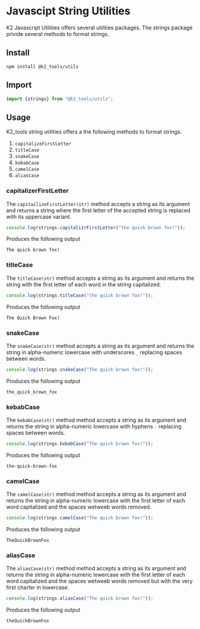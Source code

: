 # Javascipt String Utilities

K2 Javascript Utilities offers several utilities packages. The strings package privide several methods to format strings.

## Install

```
npm install @k2_tools/utils
```

## Import

``` javascript
import {strings} from "@k2_tools/utils";
```

## Usage
K2_tools string utilities offers a the following methods to format strings.

1. `capitalizeFirstLetter`
1. `titleCase`
1. `snakeCase`
1. `kebabCase`
1. `camelCase`
1. `aliasCase`

### capitalizerFirstLetter

The `capitailizeFirstLetter(str)` method accepts a string as its argument and returns a string where the first letter of the accepted string is replaced with its
uppercase variant.

``` javascript
console.log(strings.capitalizrFirstLetter("the quick brown fox!"));
```

Produces the following output

```
The quick brown fox!
```

### titleCase

The `titleCase(str)` method accepts a string as its argument and returns the string with the first letter of each word in the string capitalized.

``` javascript
console.log(strings.titleCase("the quick brown fox!"));
``` 

Produces the following output

```
The Quick Brown Fox!
```

### snakeCase

The `snakeCase(str)` method accepts a string as its argument and returns the string in alpha-numeric lowercase with underscores `_` replacing spaces between words.

``` javascript
console.log(strings.snakeCase("The quick brown fox!"));
``` 

Produces the following output

```
the_quick_brown_fox
```

### kebabCase

The `kebabCase(str)` method method accepts a string as its argument and returns the string in alpha-numeric lowercase with hyphens `-` replacing spaces between words.

``` javascript
console.log(strings.kebabCase("The quick brown fox!"));
``` 

Produces the following output

```
the-quick-brown-fox
```

### camelCase

The `camelCase(str)` method method accepts a string as its argument and returns the string in alpha-numeric lowercase with the first letter of each word capitalized
and the spaces wetweeb words removed.

``` javascript
console.log(strings.camelCase("The quick brown fox!"));
``` 

Produces the following output

```
TheQuickBrownFox
```

### aliasCase

The `aliasCase(str)` method method accepts a string as its argument and returns the string in alpha-numeric lowercase with the first letter of each word capitalized
and the spaces wetweeb words removed but with the very first charter in lowercase.

``` javascript
console.log(strings.aliasCase("The quick brown fox!"));
``` 

Produces the following output

```
theQuickBrownFox
```


